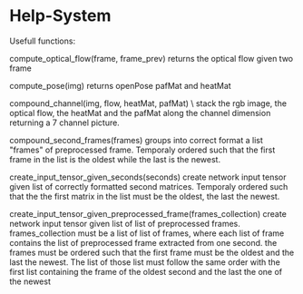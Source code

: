 # Help-System

Usefull functions:

  compute_optical_flow(frame, frame_prev)
    returns the optical flow given two frame
  
  compute_pose(img)
    returns openPose pafMat and heatMat
    
  compound_channel(img, flow, heatMat, pafMat) \\
    stack the rgb image, the optical flow, the heatMat and the pafMat along the channel dimension returning a
    7 channel picture.
    
  compound_second_frames(frames)
    groups into correct format a list "frames" of preprocessed frame.
    Temporaly ordered such that the first frame in the list is the 
    oldest while the last is the newest.
    
  create_input_tensor_given_seconds(seconds)
    create network input tensor given list of correctly formatted 
    second matrices. Temporaly ordered such that the the first matrix
    in the list must be the oldest, the last the newest.
    
  create_input_tensor_given_preprocessed_frame(frames_collection)
    create network input tensor given list of list of preprocessed frames.
    frames_collection must be a list of list of frames, where each list of frame
    contains the list of preprocessed frame extracted from one second. the frames
    must be ordered such that the first frame must be the oldest and the last the
    newest. The list of those list must follow the same order with the first list
    containing the frame of the oldest second and the last the one of the newest

